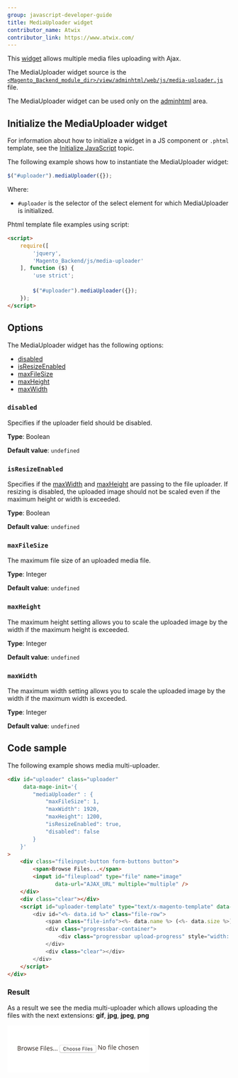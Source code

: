 ```yaml
---
group: javascript-developer-guide
title: MediaUploader widget
contributor_name: Atwix
contributor_link: https://www.atwix.com/
---
```


This [widget](https://glossary.magento.com/widget/) allows multiple media files uploading with Ajax.

The MediaUploader widget source is the [`<Magento_Backend_module_dir>/view/adminhtml/web/js/media-uploader.js`][] file.

The MediaUploader widget can be used only on the [adminhtml](https://glossary.magento.com/adminhtml) area.

## Initialize the MediaUploader widget

For information about how to initialize a widget in a JS component or `.phtml` template, see the [Initialize JavaScript][] topic.

The following example shows how to instantiate the MediaUploader widget:

```javascript
$("#uploader").mediaUploader({});
```

Where:

-  `#uploader` is the selector of the select element for which MediaUploader is initialized.

Phtml template file examples using script:

```html
<script>
    require([
        'jquery',
        'Magento_Backend/js/media-uploader'
    ], function ($) {
        'use strict';

        $("#uploader").mediaUploader({});
    });
</script>
```

## Options

The MediaUploader widget has the following options:

-  [disabled](#disabled)
-  [isResizeEnabled](#isresizeenabled)
-  [maxFileSize](#maxfilesize)
-  [maxHeight](#maxheight)
-  [maxWidth](#maxwidth)

### `disabled`

Specifies if the uploader field should be disabled.

**Type**: Boolean

**Default value**: `undefined`

### `isResizeEnabled`

Specifies if the [maxWidth](#maxwidth) and [maxHeight](#maxheight) are passing to the file uploader.
If resizing is disabled, the uploaded image should not be scaled even if the maximum height or width is exceeded.

**Type**: Boolean

**Default value**: `undefined`

### `maxFileSize`

The maximum file size of an uploaded media file.

**Type**: Integer

**Default value**: `undefined`

### `maxHeight`

The maximum height setting allows you to scale the uploaded image by the width if the maximum height is exceeded.

**Type**: Integer

**Default value**: `undefined`

### `maxWidth`

The maximum width setting allows you to scale the uploaded image by the width if the maximum width is exceeded.

**Type**: Integer

**Default value**: `undefined`

## Code sample

The following example shows media multi-uploader.

```html
<div id="uploader" class="uploader"
     data-mage-init='{
        "mediaUploader" : {
            "maxFileSize": 1,
            "maxWidth": 1920,
            "maxHeight": 1200,
            "isResizeEnabled": true,
            "disabled": false
        }
    }'
>
    <div class="fileinput-button form-buttons button">
        <span>Browse Files...</span>
        <input id="fileupload" type="file" name="image"
               data-url="AJAX_URL" multiple="multiple" />
    </div>
    <div class="clear"></div>
    <script id="uploader-template" type="text/x-magento-template" data-template="uploader">
        <div id="<%- data.id %>" class="file-row">
            <span class="file-info"><%- data.name %> (<%- data.size %>)</span>
            <div class="progressbar-container">
                <div class="progressbar upload-progress" style="width: 0%;"></div>
            </div>
            <div class="clear"></div>
        </div>
    </script>
</div>
```

### Result

As a result we see the media multi-uploader which allows uploading the files with the next extensions: **gif**, **jpg**, **jpeg**, **png**

![Multiselect Widget Example](../../_images/javascript/media-uploader-widget-result.png)

<!-- Link Definitions -->
[`<Magento_Backend_module_dir>/view/adminhtml/web/js/media-uploader.js`]: https://github.com/magento/magento2/blob/2.4/app/code/Magento/Backend/view/adminhtml/web/js/media-uploader.js
[Initialize JavaScript]: ../init.md
